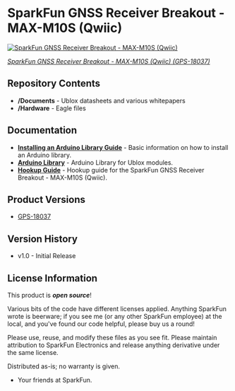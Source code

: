 SparkFun GNSS Receiver Breakout - MAX-M10S (Qwiic)
===========================================================

[![SparkFun GNSS Receiver Breakout - MAX-M10S (Qwiic)](https://cdn.sparkfun.com/assets/parts/1/7/3/4/1/18037-SparkFun_GNSS_Receiver_Breakout_-_MAX-M10S__Qwiic_-01.jpg)](https://www.sparkfun.com/products/18037)

[*SparkFun GNSS Receiver Breakout - MAX-M10S (Qwiic) (GPS-18037)*](https://www.sparkfun.com/products/18037)

<Basic description of the part.>

Repository Contents
-------------------

* **/Documents** - Ublox datasheets and various whitepapers 
* **/Hardware** - Eagle files

Documentation
--------------

* **[Installing an Arduino Library Guide](https://learn.sparkfun.com/tutorials/installing-an-arduino-library)** - Basic information on how to install an Arduino library.
* **[Arduino Library](https://github.com/sparkfun/SparkFun_u-blox_GNSS_Arduino_Library)** - Arduino Library for Ublox modules.
* **[Hookup Guide](https://learn.sparkfun.com/tutorials/1759)** - Hookup guide for the SparkFun GNSS Receiver Breakout - MAX-M10S (Qwiic).

Product Versions
----------------
* [GPS-18037](https://www.sparkfun.com/products/18037)

Version History
---------------
* v1.0 - Initial Release

License Information
-------------------

This product is _**open source**_! 

Various bits of the code have different licenses applied. Anything SparkFun wrote is beerware; if you see me (or any other SparkFun employee) at the local, and you've found our code helpful, please buy us a round!

Please use, reuse, and modify these files as you see fit. Please maintain attribution to SparkFun Electronics and release anything derivative under the same license.

Distributed as-is; no warranty is given.

- Your friends at SparkFun.
